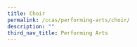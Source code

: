 ```yaml
---
title: Choir
permalink: /ccas/performing-arts/choir/
description: ""
third_nav_title: Performing Arts
---
```

